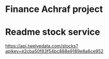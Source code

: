 # Finance Achraf project 

# Readme stock service 

https://api.twelvedata.com/stocks?apikey=e2cba50f83f54bc888e9189e8a6ce952
